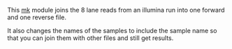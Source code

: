 This [mk](http://www.cs.tufts.edu/~nr/cs257/archive/andrew-hume/mk.pdf) module
joins the 8 lane reads from an illumina run into one forward and one reverse file.

It also changes the names of the samples to include the sample name
so that you can join them with other files and still get results.
